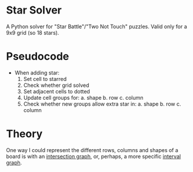 # Star Solver
A Python solver for "Star Battle"/"Two Not Touch" puzzles. Valid only for a 9x9 grid (so 18 stars).

# Pseudocode
- When adding star:
    1. Set cell to starred
    2. Check whether grid solved
    3. Set adjacent cells to dotted
    4. Update cell groups for:
        a. shape
        b. row
        c. column
    5. Check whether new groups allow extra star in:
        a. shape
        b. row
        c. column

# Theory
One way I could represent the different rows, columns and shapes of a board is with an [intersection graph](https://en.wikipedia.org/wiki/Intersection_graph), or, perhaps, a more specific [interval graph](https://en.wikipedia.org/wiki/Interval_graph).
